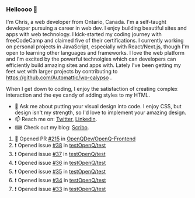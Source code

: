 ### Helloooo 👋

I'm Chris, a web developer from Ontario, Canada. I'm a self-taught developer pursuing a career in web dev. I enjoy building beautiful sites and apps with web technology.
I kick-started my coding journey with freeCodeCamp and claimed five of their certifications.  I currently working on personal projects in JavaScript, especially with React/Next.js, though I'm open to learning other languages and frameworks. I love the web platform and I'm excited by the powerful technolgies which can developers can efficiently build amazing sites and apps with. Lately I've been getting my feet wet with larger projects by contributing to https://github.com/Automattic/wp-calypso .

When I get down to coding, I enjoy the satisfaction of creating complex interaction and the eye candy of adding styles to my HTML. 

- 💬 Ask me about putting your visual design into code. I enjoy CSS, but design isn't my strength, so I'd love to implement your amazing design.
- 📫 Reach me on: [Twitter](https://twitter.com/Christo28120856), [Linkedin](https://www.linkedin.com/in/christopher-stevers-07b9a5204/).
- ⌨ Check out my blog: [Scribo](https://christopherstevers.cf).
<!--
**Christopher-Stevers/Christopher-Stevers** is a ✨ _special_ ✨ repository because its `README.md` (this file) appears on your GitHub profile.

Here are some ideas to get you started:

- 🔭 I’m currently working on ...
- 🌱 I’m currently learning ...
- 👯 I’m looking to collaborate on ...
- 🤔 I’m looking for help with ...
- 😄 Pronouns: ...
- ⚡ Fun fact: ...
-->

<!--START_SECTION:activity-->
1. 💪 Opened PR [#215](https://github.com/OpenQDev/OpenQ-Frontend/pull/215) in [OpenQDev/OpenQ-Frontend](https://github.com/OpenQDev/OpenQ-Frontend)
2. ❗️ Opened issue [#38](https://github.com/testOpenQ/test/issues/38) in [testOpenQ/test](https://github.com/testOpenQ/test)
3. ❗️ Opened issue [#37](https://github.com/testOpenQ/test/issues/37) in [testOpenQ/test](https://github.com/testOpenQ/test)
4. ❗️ Opened issue [#36](https://github.com/testOpenQ/test/issues/36) in [testOpenQ/test](https://github.com/testOpenQ/test)
5. ❗️ Opened issue [#35](https://github.com/testOpenQ/test/issues/35) in [testOpenQ/test](https://github.com/testOpenQ/test)
6. ❗️ Opened issue [#34](https://github.com/testOpenQ/test/issues/34) in [testOpenQ/test](https://github.com/testOpenQ/test)
7. ❗️ Opened issue [#33](https://github.com/testOpenQ/test/issues/33) in [testOpenQ/test](https://github.com/testOpenQ/test)
<!--END_SECTION:activity-->
